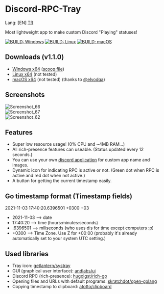 # Discord-RPC-Tray

Lang: [EN] [TR](/README_TR.md)

Most lightweight app to make custom Discord "Playing" statuses!  
  
[![BUILD: Windows](https://github.com/omerakgoz34/Discord-RPC-Tray/actions/workflows/build-windows.yml/badge.svg)](https://github.com/omerakgoz34/Discord-RPC-Tray/actions/workflows/build-windows.yml)
[![BUILD: Linux](https://github.com/omerakgoz34/Discord-RPC-Tray/actions/workflows/build-linux.yml/badge.svg)](https://github.com/omerakgoz34/Discord-RPC-Tray/actions/workflows/build-linux.yml)
[![BUILD: macOS](https://github.com/omerakgoz34/Discord-RPC-Tray/actions/workflows/build-macos.yml/badge.svg)](https://github.com/omerakgoz34/Discord-RPC-Tray/actions/workflows/build-macos.yml)  

## Downloads (v1.1.0)

* [Windows x64](https://github.com/omerakgoz34/Discord-RPC-Tray/releases/download/v1.1.0/Discord-RPC-Tray_v1.1.0_win64.zip) ([scoop file](https://github.com/omerakgoz34/Discord-RPC-Tray/blob/d3f35ba40ab0b3c6ea2e9b9918b2135e247ee501/discord-rpc-tray.json))
* [Linux x64](https://github.com/omerakgoz34/Discord-RPC-Tray/releases/download/v1.1.0/Discord-RPC-Tray_v1.1.0_linux64.zip) (not tested)
* [macOS x64](https://github.com/omerakgoz34/Discord-RPC-Tray/releases/download/v1.1.0/Discord-RPC-Tray_v1.1.0_macos64.app.zip) (not tested) (thanks to [@elvodqa](https://github.com/elvodqa))

## Screenshots

![Screenshot_66](https://user-images.githubusercontent.com/49201485/140165938-701e88ab-fd12-4560-ad39-a5b6cf5560c1.png)  
![Screenshot_67](https://user-images.githubusercontent.com/49201485/140166368-ade1880a-68f0-4ea7-8b46-2738f9851a2e.png)  
![Screenshot_62](https://user-images.githubusercontent.com/49201485/140166003-c275fa33-aa40-4bd5-93c4-590ade3488b1.png)

## Features

* Super low resource usage! (0% CPU and ~4MB RAM...)
* All rich-presence features can useable. (Status updated every 12 seconds.)
* You can use your own [discord application](https://discord.com/developers/applications) for custom app name and images.
* Dynamic icon for indicating RPC is active or not. (Green dot when RPC is active and red dot when not active.)
* A button for getting the current timestamp easily.

## Go timestamp format (Timestamp fields)

2021-11-03 17:40:20.6396501 +0300 +03  

* 2021-11-03 --> date
* 17:40:20 --> time (hours:minutes:seconds)
* .6396501 --> miliseconds (who uses dis for time except computers :p)
* +0300 --> Time Zone. Use Z for +00:00 (probably it's already automatically set to your system UTC setting.)

## Used libraries

* Tray icon: [getlantern/systray](https://github.com/getlantern/systray)
* GUI (graphical user interface): [andlabs/ui](https://github.com/github.com/andlabs/ui)
* Discord RPC (rich-presence): [hugolgst/rich-go](https://github.com/hugolgst/rich-go)
* Opening files and URLs with default programs: [skratchdot/open-golang](https://github.com/skratchdot/open-golang)
* Copying timestamp to clipboard: [atotto/clipboard](https://github.com/atotto/clipboard)
